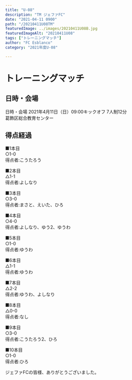 ```yaml
---
title: "U-08"
description: "TM ジェファFC"
date: "2021-04-11 0900"
path: "/20210411U08TM"
featuredImage: ../images/20210411U08B.jpg
featuredImageAlt: "20210411U08"
tags: ["トレーニングマッチ"]
author: "FC Esblanco"
category: "2021年度U-08"

---
```




# トレーニングマッチ

## 日時・会場

日時・会場
2021年4月11日（日）09:00キックオフ 7人制12分<br>
葛飾区総合教育センター

## 得点経過

■1本目<br>
○1-0<br>
得点者:こうたろう

■2本目<br>
△1-1<br>
得点者:よしなり

■3本目<br>
○3-0<br>
得点者:まさと、えいた、ひろ

■4本目<br>
○4-0<br>
得点者:よしなり、ゆう2、ゆうわ

■5本目<br>
○1-0<br>
得点者:ゆうわ

■6本目<br>
△1-1<br>
得点者:ゆうわ

■7本目<br>
△2-2<br>
得点者:ゆうわ、よしなり

■8本目<br>
△0-0<br>
得点者:なし

■9本目<br>
○3-0<br>
得点者:こうたろう2、ひろ

■10本目<br>
○1-0<br>
得点者:ひろ

ジェファFCの皆様、ありがとうございました。
